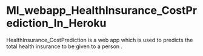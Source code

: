 # Ml_webapp_HealthInsurance_CostPrediction_In_Heroku
HealthInsurance_CostPrediction is a web app which is used to predicts the total health insurance to be given to a person . 
